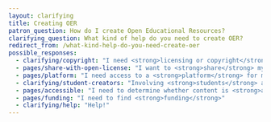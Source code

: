 ```yaml
---
layout: clarifying
title: Creating OER
patron_question: How do I create Open Educational Resources?
clarifying_question: What kind of help do you need to create OER?
redirect_from: /what-kind-help-do-you-need-create-oer
possible_responses:
  - clarifying/copyright: "I need <strong>licensing or copyright</strong> guidance"
  - pages/share-with-open-license: "I want to <strong>share</strong> my work with an open license"
  - pages/platform: "I need access to a <strong>platform</strong> for my open content"
  - clarifying/student-creators: "Involving <strong>students</strong> as content creators"
  - pages/accessible: "I need to determine whether content is <strong>accessible</strong> to various learning styles/needs"
  - pages/funding: "I need to find <strong>funding</strong>"
  - clarifying/help: "Help!"
---
```

